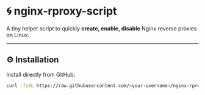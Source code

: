 # 🌀 nginx-rproxy-script

A tiny helper script to quickly **create, enable, disable** Nginx reverse proxies on Linux.

---

## ⚙️ Installation

Install directly from GitHub:

```bash
curl -fsSL https://raw.githubusercontent.com/<your-username>/nginx-rproxy-script/main/install.sh | sudo bash
